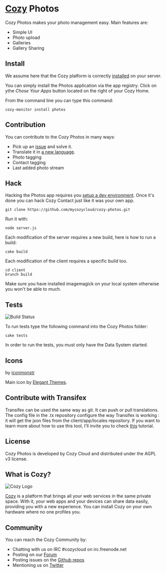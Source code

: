 # [Cozy](http://cozy.io) Photos

Cozy Photos makes your photo management easy. Main features are:

* Simple UI
* Photo upload
* Galleries
* Gallery Sharing

## Install

We assume here that the Cozy platform is correctly [installed](http://cozy.io/host/install.html)
 on your server.

You can simply install the Photos application via the app registry. Click on ythe *Chose Your Apps* button located on the right of your Cozy Home.

From the command line you can type this command:

    cozy-monitor install photos


## Contribution

You can contribute to the Cozy Photos in many ways:

* Pick up an [issue](https://github.com/mycozycloud/cozy-photos/issues?state=open) and solve it.
* Translate it in [a new language](https://github.com/mycozycloud/cozy-photos/tree/master/client/app/locales).
* Photo tagging
* Contact tagging
* Last added photo stream


## Hack

Hacking the Photos app requires you [setup a dev environment](http://cozy.io/hack/getting-started/). Once it's done you can hack Cozy Contact just like it was your own app.

    git clone https://github.com/mycozycloud/cozy-photos.git

Run it with:

    node server.js

Each modification of the server requires a new build, here is how to run a
build:

    cake build

Each modification of the client requires a specific build too.

    cd client
    brunch build

Make sure you have installed imagemagick on your local system otherwise you won't be able to much.

## Tests

![Build
Status](https://travis-ci.org/mycozycloud/cozy-photos.png?branch=master)

To run tests type the following command into the Cozy Photos folder:

    cake tests

In order to run the tests, you must only have the Data System started.

## Icons

by [iconmonstr](http://iconmonstr.com/)

Main icon by [Elegant Themes](http://www.elegantthemes.com/blog/freebie-of-the-week/beautiful-flat-icons-for-free).

## Contribute with Transifex

Transifex can be used the same way as git. It can push or pull translations. The config file in the .tx repository configure the way Transifex is working : it will get the json files from the client/app/locales repository.
If you want to learn more about how to use this tool, I'll invite you to check [this](docs.transifex.com/tutorials/) tutorial.

## License

Cozy Photos is developed by Cozy Cloud and distributed under the AGPL v3 license.

## What is Cozy?

![Cozy Logo](https://raw.github.com/mycozycloud/cozy-setup/gh-pages/assets/images/happycloud.png)

[Cozy](http://cozy.io) is a platform that brings all your web services in the
same private space.  With it, your web apps and your devices can share data
easily, providing you
with a new experience. You can install Cozy on your own hardware where no one
profiles you.

## Community

You can reach the Cozy Community by:

* Chatting with us on IRC #cozycloud on irc.freenode.net
* Posting on our [Forum](https://forum.cozy.io/)
* Posting issues on the [Github repos](https://github.com/cozy/)
* Mentioning us on [Twitter](http://twitter.com/mycozycloud)
